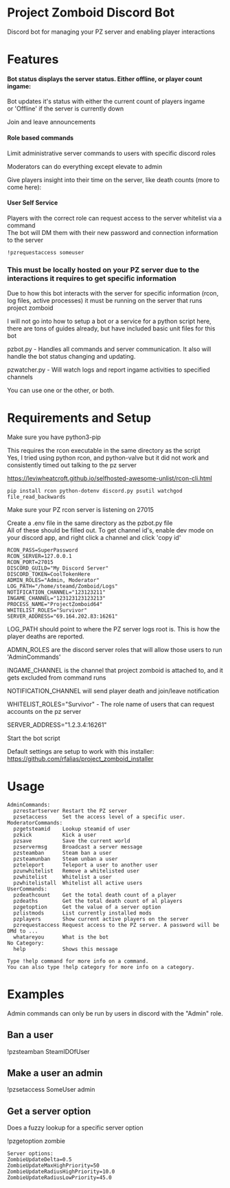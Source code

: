 # Project Zomboid Discord Bot
Discord bot for managing your PZ server and enabling player interactions


# Features
#### Bot status displays the server status. Either offline, or player count ingame:
Bot updates it's status with either the current count of players ingame  
or 'Offline' if the server is currently down  

Join and leave announcements  

#### Role based commands
Limit administrative server commands to users with specific discord roles  
 

Moderators can do everything except elevate to admin

Give players insight into their time on the server, like death counts (more to come here):  



#### User Self Service
Players with the correct role can request access to the server whitelist via a command  
The bot will DM them with their new password and connection information to the server  

```
!pzrequestaccess someuser  
```

### This must be locally hosted on your PZ server due to the interactions it requires to get specific information
Due to how this bot interacts with the server for specific information (rcon, log files, active processes) it must be running on the server that runs project zomboid

I will not go into how to setup a bot or a service for a python script here, there are tons of guides already, but have included basic unit files for this bot


pzbot.py - Handles all commands and server communication. It also will handle the bot status changing and updating. 


pzwatcher.py - Will watch logs and report ingame activities to specified channels


You can use one or the other, or both.

# Requirements and Setup
Make sure you have python3-pip

This requires the rcon executable in the same directory as the script  
Yes, I tried using python rcon, and python-valve but it did not work and consistently timed out talking to the pz server

https://leviwheatcroft.github.io/selfhosted-awesome-unlist/rcon-cli.html

```pip install rcon python-dotenv discord.py psutil watchgod file_read_backwards```

Make sure your PZ rcon server is listening on 27015

Create a .env file in the same directory as the pzbot.py file  
All of these should be filled out. To get channel id's, enable dev mode on your discord app, and right click a channel and click 'copy id'   
```
RCON_PASS=SuperPassword
RCON_SERVER=127.0.0.1
RCON_PORT=27015
DISCORD_GUILD="My Discord Server"
DISCORD_TOKEN=CoolTokenHere
ADMIN_ROLES="Admin, Moderator"
LOG_PATH="/home/steamd/Zomboid/Logs"
NOTIFICATION_CHANNEL="123123211"
INGAME_CHANNEL="123123123123213"
PROCESS_NAME="ProjectZomboid64"
WHITELIST_ROLES="Survivor"
SERVER_ADDRESS="69.164.202.83:16261"
```
LOG_PATH should point to where the PZ server logs root is. This is how the player deaths are reported.

ADMIN_ROLES are the discord server roles that will allow those users to run 'AdminCommands'

INGAME_CHANNEL is the channel that project zomboid is attached to, and it gets excluded from command runs

NOTIFICATION_CHANNEL will send player death and join/leave notification

WHITELIST_ROLES="Survivor" - The role name of users that can request accounts on the pz server

SERVER_ADDRESS="1.2.3.4:16261"

Start the bot script

Default settings are setup to work with this installer: https://github.com/rfalias/project_zomboid_installer
# Usage
```
AdminCommands:
  pzrestartserver Restart the PZ server
  pzsetaccess     Set the access level of a specific user.
ModeratorCommands:
  pzgetsteamid    Lookup steamid of user
  pzkick          Kick a user
  pzsave          Save the current world
  pzservermsg     Broadcast a server message
  pzsteamban      Steam ban a user
  pzsteamunban    Steam unban a user
  pzteleport      Teleport a user to another user
  pzunwhitelist   Remove a whitelisted user
  pzwhitelist     Whitelist a user
  pzwhitelistall  Whitelist all active users
UserCommands:
  pzdeathcount    Get the total death count of a player
  pzdeaths        Get the total death count of al players
  pzgetoption     Get the value of a server option
  pzlistmods      List currently installed mods
  pzplayers       Show current active players on the server
  pzrequestaccess Request access to the PZ server. A password will be DMd to ...
  whatareyou      What is the bot
​No Category:
  help            Shows this message

Type !help command for more info on a command.
You can also type !help category for more info on a category.
```

# Examples
Admin commands can only be run by users in discord with the "Admin" role. 

## Ban a user
!pzsteamban SteamIDOfUser

## Make a user an admin
!pzsetaccess SomeUser admin

## Get a server option
Does a fuzzy lookup for a specific server option

!pzgetoption zombie
```
Server options:
ZombieUpdateDelta=0.5
ZombieUpdateMaxHighPriority=50
ZombieUpdateRadiusHighPriority=10.0
ZombieUpdateRadiusLowPriority=45.0
```
